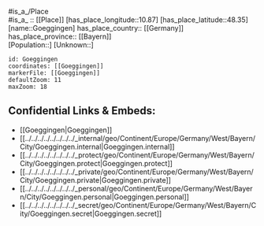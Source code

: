 ﻿---
location: [48.35,10.87] 
mapzoom: [7,12] 
mapmarker: city 
type: City
tags:
- geo/City


SpocWebEntityId: 30669
isDeleted: false
confidential: public

---
#is_a_/Place  
#is_a_ :: [[Place]] 
[has_place_longitude::10.87] 
[has_place_latitude::48.35] 
[name::Goeggingen] 
has_place_country:: [[Germany]]  
has_place_province:: [[Bayern]]  
[Population::] 
[Unknown::] 


```leaflet
id: Goeggingen
coordinates: [[Goeggingen]] 
markerFile: [[Goeggingen]] 
defaultZoom: 11 
maxZoom: 18
```


## Confidential Links & Embeds: 
- [[Goeggingen|Goeggingen]]  
- [[../../../../../../../../_internal/geo/Continent/Europe/Germany/West/Bayern/City/Goeggingen.internal|Goeggingen.internal]] 
- [[../../../../../../../../_protect/geo/Continent/Europe/Germany/West/Bayern/City/Goeggingen.protect|Goeggingen.protect]] 
- [[../../../../../../../../_private/geo/Continent/Europe/Germany/West/Bayern/City/Goeggingen.private|Goeggingen.private]] 
- [[../../../../../../../../_personal/geo/Continent/Europe/Germany/West/Bayern/City/Goeggingen.personal|Goeggingen.personal]] 
- [[../../../../../../../../_secret/geo/Continent/Europe/Germany/West/Bayern/City/Goeggingen.secret|Goeggingen.secret]] 
